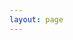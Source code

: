 ```yaml
---
layout: page
---
```


<script setup>
import {
  VPTeamPage,
  VPTeamPageTitle,
  VPTeamMembers,
  VPTeamPageSection,
} from 'vitepress/theme'

const linkIcon = { 
    svg: '<svg t="1709478143088" class="icon" viewBox="0 0 1024 1024" version="1.1" xmlns="http://www.w3.org/2000/svg" p-id="4794"><path d="M574 665.4c-3.1-3.1-8.2-3.1-11.3 0L446.5 781.6c-53.8 53.8-144.6 59.5-204 0-59.5-59.5-53.8-150.2 0-204l116.2-116.2c3.1-3.1 3.1-8.2 0-11.3l-39.8-39.8c-3.1-3.1-8.2-3.1-11.3 0L191.4 526.5c-84.6 84.6-84.6 221.5 0 306s221.5 84.6 306 0l116.2-116.2c3.1-3.1 3.1-8.2 0-11.3L574 665.4zM832.6 191.4c-84.6-84.6-221.5-84.6-306 0L410.3 307.6c-3.1 3.1-3.1 8.2 0 11.3l39.7 39.7c3.1 3.1 8.2 3.1 11.3 0l116.2-116.2c53.8-53.8 144.6-59.5 204 0 59.5 59.5 53.8 150.2 0 204L665.3 562.6c-3.1 3.1-3.1 8.2 0 11.3l39.8 39.8c3.1 3.1 8.2 3.1 11.3 0l116.2-116.2c84.5-84.6 84.5-221.5 0-306.1z" p-id="4795"></path><path d="M610.1 372.3c-3.1-3.1-8.2-3.1-11.3 0L372.3 598.7c-3.1 3.1-3.1 8.2 0 11.3l39.6 39.6c3.1 3.1 8.2 3.1 11.3 0l226.4-226.4c3.1-3.1 3.1-8.2 0-11.3l-39.5-39.6z" p-id="4796"></path></svg>'
}
  
const ops = [
  {
    avatar: '/avatar/jianyuehugo.jpg',
    name: 'JianyueHugo',
    title: '技术组组长',
    links: [
      { icon: 'github', link: 'https://github.com/JianyueLab' },
      { icon: linkIcon, link: 'https://jhl.idv.hk' }
    ]
  },
  {
    avatar: '/avatar/lyofficial.png',
    name: 'LYOfficial',
    title: '总管/翻译组组长',
    links: [
      { icon: 'github', link: 'https://github.com/LYOfficial' },
      { icon: linkIcon, link: 'https://blog.coldregion.top' },
    ]
  },
  {
    avatar: '/avatar/pangpi.png',
    name: 'pipigod',
    title: '技术组组员',
    links: [
      { icon: 'github', link: 'https://github.com/pangpilolo' },
      { icon: linkIcon, link: 'https://paofull.cn' },
    ]
  },
]

const translator = [
  {
    avatar: '/avatar/dazidian.jpg',
    name: 'DaZiDian',
    title: '翻译组成员',
    links: [
      { icon: 'github', link: 'https://github.com/dazidian' },
      { icon: linkIcon, link: 'https://dz1d.space' },
    ]
  },
  {
    avatar: '/avatar/sky_tianle.jpg',
    name: 'sky_tianle',
    title: '翻译组副组长',
    links: [
      { icon: 'github', link: 'https://github.com/skytianle666' },
    ]
  },
  {
    avatar: '/avatar/jianyuehugo.jpg',
    name: 'JianyueHugo',
    title: '技术组组长',
    links: [
      { icon: 'github', link: 'https://github.com/JianyueLab' },
      { icon: linkIcon, link: 'https://jhl.idv.hk' }
    ]
  },
  {
    avatar: '/avatar/lyofficial.png',
    name: 'LYOfficial',
    title: '总管/翻译组组长',
    links: [
      { icon: 'github', link: 'https://github.com/LYOfficial' },
      { icon: linkIcon, link: 'https://blog.coldregion.top' },
    ]
  },
  {
    avatar: '/avatar/annijang.jpg',
    name: 'annijang',
    title: '翻译组成员',
    links: [
      { icon: 'github', link: 'https://github.com/annijang' },
    ]
  },
]
</script>

<VPTeamPage>
  <VPTeamPageSection>
    <template #title>技术</template>
    <template #lead>网站维护</template>
    <template #members>
      <VPTeamMembers size="small" :members="ops" />
    </template>
  </VPTeamPageSection>
  <VPTeamPageSection>
    <template #title>翻译</template>
    <template #lead>文档翻译</template>
    <template #members>
      <VPTeamMembers size="small" :members="translator" />
    </template>
  </VPTeamPageSection>
</VPTeamPage>
